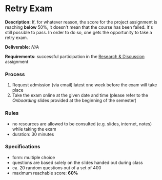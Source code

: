 Retry Exam
==========


__Description:__ If, for whatever reason, the score for the project assignment is reaching __below__ 50%,
it doesn't mean that the course has been failed. It's still possible to pass. In order to do so, one gets
the opportunity to take a retry exam.

__Deliverable:__ *N/A*

__Requirements:__ successful participation in the [Research & Discussion](./research-and-discussion.md) assignment


### Process

1. Request admission (via email) latest one week before the exam will take place
2. Take the exam online at the given date and time (please refer to the *Onboarding* slides
   provided at the beginning of the semester)


### Rules

* no resources are allowed to be consulted (e.g. slides, internet, notes) while taking the exam
* duration: 30 minutes


### Specifications

* form: multiple choice
* questions are based solely on the slides handed out during class
* ca. 20 random questions out of a set of 400
* maximum reachable score: __60%__
